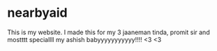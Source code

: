 # nearbyaid

This is my website. 
I made this for my 3 jaaneman tinda, promit sir and mostttt speciallll my ashish babyyyyyyyyyyy!!!! <3 <3
